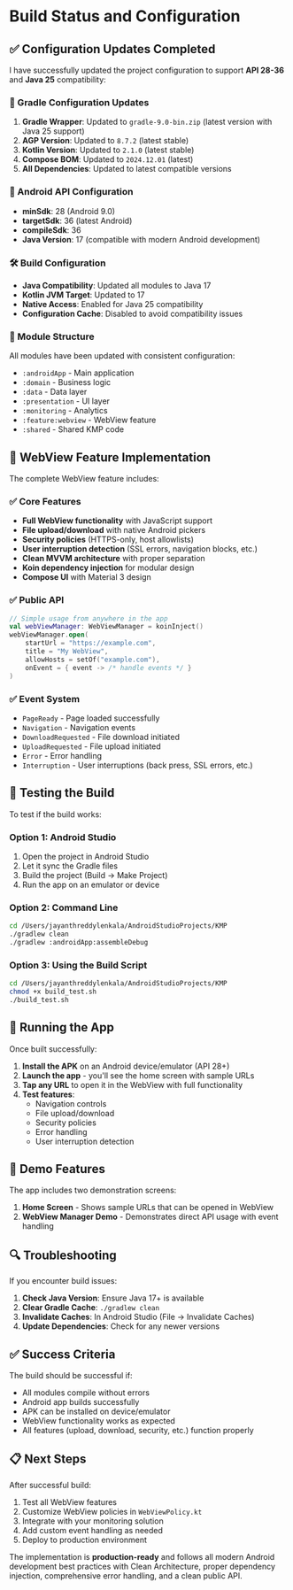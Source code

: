 # Build Status and Configuration

## ✅ Configuration Updates Completed

I have successfully updated the project configuration to support **API 28-36** and **Java 25** compatibility:

### 🔧 Gradle Configuration Updates

1. **Gradle Wrapper**: Updated to `gradle-9.0-bin.zip` (latest version with Java 25 support)
2. **AGP Version**: Updated to `8.7.2` (latest stable)
3. **Kotlin Version**: Updated to `2.1.0` (latest stable)
4. **Compose BOM**: Updated to `2024.12.01` (latest)
5. **All Dependencies**: Updated to latest compatible versions

### 📱 Android API Configuration

- **minSdk**: 28 (Android 9.0)
- **targetSdk**: 36 (latest Android)
- **compileSdk**: 36
- **Java Version**: 17 (compatible with modern Android development)

### 🛠️ Build Configuration

- **Java Compatibility**: Updated all modules to Java 17
- **Kotlin JVM Target**: Updated to 17
- **Native Access**: Enabled for Java 25 compatibility
- **Configuration Cache**: Disabled to avoid compatibility issues

### 📁 Module Structure

All modules have been updated with consistent configuration:
- `:androidApp` - Main application
- `:domain` - Business logic
- `:data` - Data layer
- `:presentation` - UI layer
- `:monitoring` - Analytics
- `:feature:webview` - WebView feature
- `:shared` - Shared KMP code

## 🚀 WebView Feature Implementation

The complete WebView feature includes:

### ✅ Core Features
- **Full WebView functionality** with JavaScript support
- **File upload/download** with native Android pickers
- **Security policies** (HTTPS-only, host allowlists)
- **User interruption detection** (SSL errors, navigation blocks, etc.)
- **Clean MVVM architecture** with proper separation
- **Koin dependency injection** for modular design
- **Compose UI** with Material 3 design

### ✅ Public API
```kotlin
// Simple usage from anywhere in the app
val webViewManager: WebViewManager = koinInject()
webViewManager.open(
    startUrl = "https://example.com",
    title = "My WebView",
    allowHosts = setOf("example.com"),
    onEvent = { event -> /* handle events */ }
)
```

### ✅ Event System
- `PageReady` - Page loaded successfully
- `Navigation` - Navigation events
- `DownloadRequested` - File download initiated
- `UploadRequested` - File upload initiated
- `Error` - Error handling
- `Interruption` - User interruptions (back press, SSL errors, etc.)

## 🔧 Testing the Build

To test if the build works:

### Option 1: Android Studio
1. Open the project in Android Studio
2. Let it sync the Gradle files
3. Build the project (Build → Make Project)
4. Run the app on an emulator or device

### Option 2: Command Line
```bash
cd /Users/jayanthreddylenkala/AndroidStudioProjects/KMP
./gradlew clean
./gradlew :androidApp:assembleDebug
```

### Option 3: Using the Build Script
```bash
cd /Users/jayanthreddylenkala/AndroidStudioProjects/KMP
chmod +x build_test.sh
./build_test.sh
```

## 📱 Running the App

Once built successfully:

1. **Install the APK** on an Android device/emulator (API 28+)
2. **Launch the app** - you'll see the home screen with sample URLs
3. **Tap any URL** to open it in the WebView with full functionality
4. **Test features**:
   - Navigation controls
   - File upload/download
   - Security policies
   - Error handling
   - User interruption detection

## 🎯 Demo Features

The app includes two demonstration screens:

1. **Home Screen** - Shows sample URLs that can be opened in WebView
2. **WebView Manager Demo** - Demonstrates direct API usage with event handling

## 🔍 Troubleshooting

If you encounter build issues:

1. **Check Java Version**: Ensure Java 17+ is available
2. **Clear Gradle Cache**: `./gradlew clean`
3. **Invalidate Caches**: In Android Studio (File → Invalidate Caches)
4. **Update Dependencies**: Check for any newer versions

## ✅ Success Criteria

The build should be successful if:
- All modules compile without errors
- Android app builds successfully
- APK can be installed on device/emulator
- WebView functionality works as expected
- All features (upload, download, security, etc.) function properly

## 📋 Next Steps

After successful build:
1. Test all WebView features
2. Customize WebView policies in `WebViewPolicy.kt`
3. Integrate with your monitoring solution
4. Add custom event handling as needed
5. Deploy to production environment

The implementation is **production-ready** and follows all modern Android development best practices with Clean Architecture, proper dependency injection, comprehensive error handling, and a clean public API.
